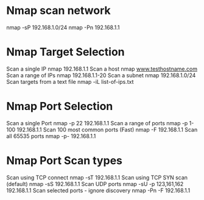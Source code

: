 # Nmap scan network

nmap -sP 192.168.1.0/24
nmap -Pn 192.168.1.1



# Nmap Target Selection

Scan a single IP 	nmap 192.168.1.1
Scan a host 	nmap www.testhostname.com
Scan a range of IPs 	nmap 192.168.1.1-20
Scan a subnet 	nmap 192.168.1.0/24
Scan targets from a text file 	nmap -iL list-of-ips.txt


# Nmap Port Selection
Scan a single Port 	nmap -p 22 192.168.1.1
Scan a range of ports 	nmap -p 1-100 192.168.1.1
Scan 100 most common ports (Fast) 	nmap -F 192.168.1.1
Scan all 65535 ports 	nmap -p- 192.168.1.1


# Nmap Port Scan types
Scan using TCP connect 	nmap -sT 192.168.1.1
Scan using TCP SYN scan (default) 	nmap -sS 192.168.1.1
Scan UDP ports 	nmap -sU -p 123,161,162 192.168.1.1
Scan selected ports - ignore discovery 	nmap -Pn -F 192.168.1.1